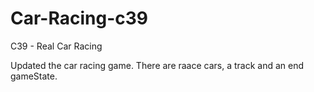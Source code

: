 # Car-Racing-c39

C39 - Real Car Racing

Updated the car racing game. There are raace cars, a track and an end gameState.
